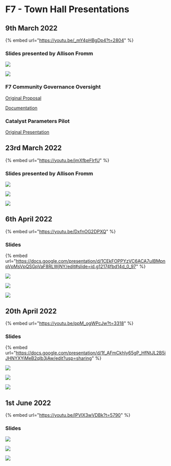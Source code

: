 # F7 - Town Hall Presentations

## 9th March 2022

{% embed url="https://youtu.be/_mY4pHBgDp4?t=2804" %}

### Slides presented by Allison Fromm

![](<../../.gitbook/assets/2022-03-10 (4).png>)

![](<../../.gitbook/assets/2022-03-10 (5).png>)

### F7 Community Governance Oversight

[Original Proposal](https://cardano.ideascale.com/c/idea/383517)

[Documentation](https://quality-assurance-dao.gitbook.io/community-governance-oversight/)

### Catalyst Parameters Pilot

[Original Presentation](https://quality-assurance-dao.gitbook.io/catalyst-circle-oversight-v2/ccv2-meetings/meeting-2-november-25th-2021#presentation-slides)

## 23rd March 2022

{% embed url="https://youtu.be/jmXfbeFlrfU" %}

### Slides presented by Allison Fromm

![](../../.gitbook/assets/2022-04-06.png)

![](<../../.gitbook/assets/2022-04-06 (1).png>)

![](<../../.gitbook/assets/2022-04-06 (2).png>)

## 6th April 2022

{% embed url="https://youtu.be/DxfnOG2DPXQ" %}

### Slides

{% embed url="https://docs.google.com/presentation/d/1CEkFOPPYzVC6ACA7uIBMpnpVpMsVpQSGpVaF8RLWjNY/edit#slide=id.g12174fbd14d_0_97" %}

![](../../.gitbook/assets/2022-04-12.png)

![](<../../.gitbook/assets/2022-04-12 (1).png>)

![](<../../.gitbook/assets/2022-04-12 (2).png>)

## 20th April 2022

{% embed url="https://youtu.be/ppM_ogWPcJw?t=3318" %}

### Slides

{% embed url="https://docs.google.com/presentation/d/1f_AFmCkhIy65gP_HfNtJL2B5iJHNYXYiMeB2qIb3jAw/edit?usp=sharing" %}

![](<../../.gitbook/assets/Screenshot 2022-04-21 102442 (1) (1) (1) (1) (1) (1) (1) (1) (1) (1) (1) (1) (1) (1) (1) (1) (1) (1) (1) (1) (1) (1) (1) (1) (1) (1) (1) (1) (1) (1) (1) (1) (1) (1) (1) (1) (1) (1) (1) (1) (1) (1) (1).png>)

![](<../../.gitbook/assets/Screenshot 2022-04-21 102733.png>)

![](<../../.gitbook/assets/Screenshot 2022-04-21 102524.png>)

## 1st June 2022

{% embed url="https://youtu.be/lPVlX3wVDBk?t=5790" %}

### Slides

![](<../../.gitbook/assets/Screenshot 2022-06-07 134917.png>)

![](<../../.gitbook/assets/Screenshot 2022-06-07 125810.png>)

![](<../../.gitbook/assets/Screenshot 2022-06-07 125829.png>)
